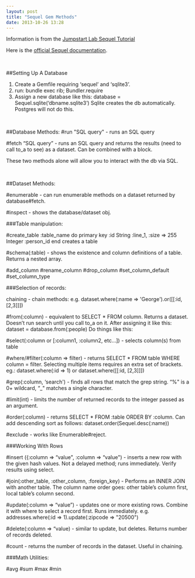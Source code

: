 ```yaml
---
layout: post
title: "Sequel Gem Methods"
date: 2013-10-26 13:28
---
```


Information is from the [Jumpstart Lab Sequel Tutorial](http://tutorials.jumpstartlab.com/topics/sequel.html)



Here is the [official Sequel documentation](sequel.rubyforge.org/rdoc/classes/Sequel/Dataset.html).

<br />

##Setting Up A Database
1. Create a Gemfile requiring ‘sequel’ and ‘sqlite3’.
2. run: bundle exec rib; Bundler.require
3. Assign a new database like this:
database = Sequel.sqlite(‘dbname.sqlite3’) Sqlite creates the db automatically. Postgres will not do this.

<br />

##Database Methods:
\#run "SQL query" - runs an SQL query

\#fetch “SQL query” - runs an SQL query and returns the results (need to call to_a to see) as a dataset. Can be combined with a block.

These two methods alone will allow you to interact with the db via SQL.

<br />

##Dataset Methods:

\#enumerable - can run enumerable methods on a dataset returned by database#fetch.

\#inspect - shows the database/dataset obj.



###Table manipulation:

\#create_table :table_name do
     primary key :id
     String :line_1, :size => 255
     Integer :person_id
end
creates a table

\#schema(:table) - shows the existence and column definitions of a table. Returns a nested array.

\#add_column
\#rename_column
\#drop_column
\#set_column_default
\#set_column_type


###Selection of records:

chaining - chain methods:
e.g. dataset.where(:name => 'George').or([[:id, [2,3]]])

\#from(:column) - equivalent to SELECT * FROM column. Returns a dataset. Doesn’t run search until you call to_a on it.
After assigning it like this:
dataset = database.from(:people)
Do things like this:

\#select(:column or [:column1, :column2, etc…]) - selects column(s) from table

\#where/#filter(:column => filter) - returns SELECT * FROM table WHERE column = filter. Selecting multiple items requires an extra set of brackets.
eg.: dataset.where(:id => 1) or
dataset.where([[:id, [2,3]]])

\#grep(:column, ‘search') - finds all rows that match the grep string. “%" is a 0+ wildcard, “_" matches a single character.

\#limit(int) - limits the number of returned records to the integer passed as an argument.

\#order(:column) - returns SELECT * FROM :table ORDER BY :column. Can add descending sort as follows:
dataset.order(Sequel.desc(:name))

\#exclude - works like Enumerable#reject.



###Working With Rows

\#insert ({:column => “value", :column => “value") - inserts a new row with the given hash values. Not a delayed method; runs immediately. Verify results using select.

\#join(:other_table, :other_column, :foreign_key) - Performs an INNER JOIN with another table. The column name order goes: other table’s column first, local table’s column second.

\#update(:column => “value”) - updates one or more existing rows. Combine it with where to select a record first. Runs immediately.
e.g. addresses.where(:id => 1).update(:zipcode => "20500")

\#delete(:column => “value) - similar to update, but deletes. Returns number of records deleted.

\#count - returns the number of records in the dataset. Useful in chaining.



###Math Utilities:

\#avg
\#sum
\#max
\#min

